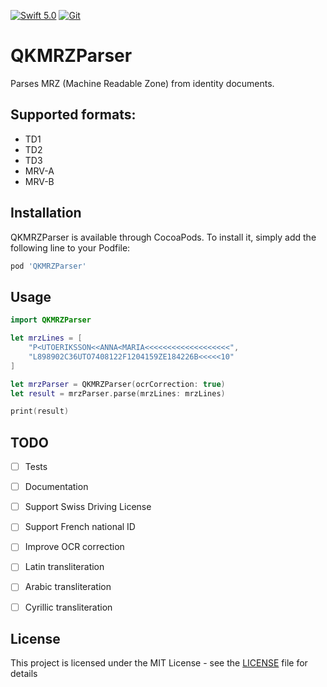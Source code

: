 [![Swift 5.0](https://img.shields.io/badge/Swift-5.0-orange.svg?style=flat)](https://developer.apple.com/swift/)
[![Git](https://img.shields.io/badge/GitHub-Mattijah-blue.svg?style=flat)](https://github.com/Mattijah)


# QKMRZParser

Parses MRZ (Machine Readable Zone) from identity documents.

## Supported formats:

* TD1
* TD2
* TD3
* MRV-A
* MRV-B

## Installation

QKMRZParser is available through CocoaPods. To install it, simply add the following line to your Podfile:

```ruby
pod 'QKMRZParser'
```

## Usage

```swift
import QKMRZParser

let mrzLines = [
    "P<UTOERIKSSON<<ANNA<MARIA<<<<<<<<<<<<<<<<<<<",
    "L898902C36UTO7408122F1204159ZE184226B<<<<<10"
]

let mrzParser = QKMRZParser(ocrCorrection: true)
let result = mrzParser.parse(mrzLines: mrzLines)

print(result)
```


## TODO
- [ ] Tests
- [ ] Documentation
- [ ] Support Swiss Driving License
- [ ] Support French national ID
- [ ] Improve OCR correction
- [ ] Latin transliteration
- [ ] Arabic transliteration
- [ ] Cyrillic transliteration



## License

This project is licensed under the MIT License - see the [LICENSE](LICENSE) file for details
